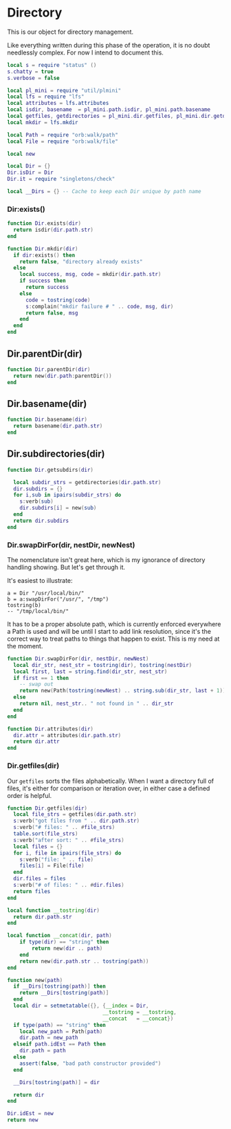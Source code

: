 # Directory


This is our object for directory management.


Like everything written during this phase of the operation, it is no doubt
needlessly complex.  For now I intend to document this.


```lua
local s = require "status" ()
s.chatty = true
s.verbose = false

local pl_mini = require "util/plmini"
local lfs = require "lfs"
local attributes = lfs.attributes
local isdir, basename  = pl_mini.path.isdir, pl_mini.path.basename
local getfiles, getdirectories = pl_mini.dir.getfiles, pl_mini.dir.getdirectories
local mkdir = lfs.mkdir

local Path = require "orb:walk/path"
local File = require "orb:walk/file"
```
```lua
local new
```
```lua
local Dir = {}
Dir.isDir = Dir
Dir.it = require "singletons/check"

local __Dirs = {} -- Cache to keep each Dir unique by path name
```
### Dir:exists()

```lua
function Dir.exists(dir)
  return isdir(dir.path.str)
end
```
```lua
function Dir.mkdir(dir)
  if dir:exists() then
    return false, "directory already exists"
  else
    local success, msg, code = mkdir(dir.path.str)
    if success then
      return success
    else
      code = tostring(code)
      s:complain("mkdir failure # " .. code, msg, dir)
      return false, msg
    end
  end
end
```
## Dir.parentDir(dir)

```lua
function Dir.parentDir(dir)
  return new(dir.path:parentDir())
end
```
## Dir.basename(dir)

```lua
function Dir.basename(dir)
  return basename(dir.path.str)
end
```
## Dir.subdirectories(dir)

```lua
function Dir.getsubdirs(dir)

  local subdir_strs = getdirectories(dir.path.str)
  dir.subdirs = {}
  for i,sub in ipairs(subdir_strs) do
    s:verb(sub)
    dir.subdirs[i] = new(sub)
  end
  return dir.subdirs
end
```
### Dir.swapDirFor(dir, nestDir, newNest)

The nomenclature isn't great here, which is my ignorance of
directory handling showing. But let's get through it.


It's easiest to illustrate:

```lua-example
a = Dir "/usr/local/bin/"
b = a:swapDirFor("/usr/", "/tmp")
tostring(b)
-- "/tmp/local/bin/"
```

It has to be a proper absolute path, which is currently enforced everywhere
a Path is used and will be until I start to add link resolution, since it's
the correct way to treat paths to things that happen to exist.  This is my
need at the moment.

```lua
function Dir.swapDirFor(dir, nestDir, newNest)
  local dir_str, nest_str = tostring(dir), tostring(nestDir)
  local first, last = string.find(dir_str, nest_str)
  if first == 1 then
    -- swap out
    return new(Path(tostring(newNest) .. string.sub(dir_str, last + 1)))
  else
    return nil, nest_str.. " not found in " .. dir_str
  end
end
```
```lua
function Dir.attributes(dir)
  dir.attr = attributes(dir.path.str)
  return dir.attr
end
```
### Dir.getfiles(dir)

Our ``getfiles`` sorts the files alphabetically.  When I want a directory
full of files, it's either for comparison or iteration over, in either
case a defined order is helpful.

```lua
function Dir.getfiles(dir)
  local file_strs = getfiles(dir.path.str)
  s:verb("got files from " .. dir.path.str)
  s:verb("# files: " .. #file_strs)
  table.sort(file_strs)
  s:verb("after sort: " .. #file_strs)
  local files = {}
  for i, file in ipairs(file_strs) do
    s:verb("file: " .. file)
    files[i] = File(file)
  end
  dir.files = files
  s:verb("# of files: " .. #dir.files)
  return files
end
```
```lua
local function __tostring(dir)
  return dir.path.str
end
```
```lua
local function __concat(dir, path)
    if type(dir) == "string" then
        return new(dir .. path)
    end
    return new(dir.path.str .. tostring(path))
end
```
```lua
function new(path)
  if __Dirs[tostring(path)] then
    return __Dirs[tostring(path)]
  end
  local dir = setmetatable({}, {__index = Dir,
                               __tostring = __tostring,
                               __concat   = __concat})
  if type(path) == "string" then
    local new_path = Path(path)
    dir.path = new_path
  elseif path.idEst == Path then
    dir.path = path
  else
    assert(false, "bad path constructor provided")
  end

  __Dirs[tostring(path)] = dir

  return dir
end
```
```lua
Dir.idEst = new
return new
```
